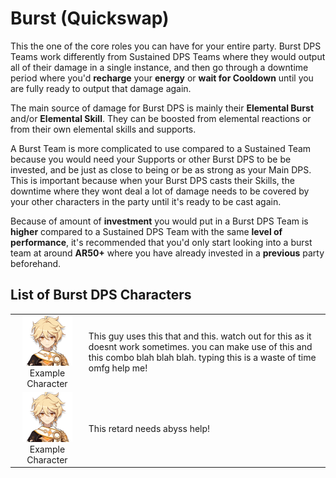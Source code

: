 # Burst \(Quickswap\)

This the one of the core roles you can have for your entire party. Burst DPS Teams work differently from Sustained DPS Teams where they would output all of their damage in a single instance, and then go through a downtime period where you'd **recharge** your **energy** or **wait for Cooldown** until you are fully ready to output that damage again.

The main source of damage for Burst DPS is mainly their **Elemental Burst** and/or **Elemental Skill**. They can be boosted from elemental reactions or from their own elemental skills and supports.

A Burst Team is more complicated to use compared to a Sustained Team because you would need your Supports or other Burst DPS to be be invested, and be just as close to being or be as strong as your Main DPS. This is important because when your Burst DPS casts their Skills, the downtime where they wont deal a lot of damage needs to be covered by your other characters in the party until it's ready to be cast again.

Because of amount of **investment** you would put in a Burst DPS Team is **higher** compared to a Sustained DPS Team with the same **level of performance**, it's recommended that you'd only start looking into a burst team at around **AR50+** where you have already invested in a **previous** party beforehand.

## List of Burst DPS Characters

|  |  |
| :---: | :--- |
| ![](../../.gitbook/assets/ui_avataricon_aether.png)  Example Character | This guy uses this that and this. watch out for this as it doesnt work sometimes. you can make use of this and this combo blah blah blah. typing this is a waste of time omfg help me! |
| ![](../../.gitbook/assets/ui_avataricon_aether.png)  Example Character | This retard needs abyss help! |

